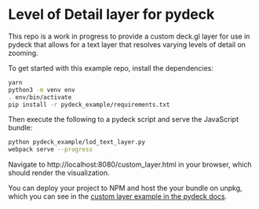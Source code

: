 Level of Detail layer for pydeck
================================

This repo is a work in progress to provide a custom deck.gl layer for use in pydeck that allows for a 
text layer that resolves varying levels of detail on zooming.

To get started with this example repo, install the dependencies:

```bash
yarn
python3 -m venv env
. env/bin/activate
pip install -r pydeck_example/requirements.txt
```

Then execute the following to a pydeck script and serve the JavaScript bundle:

```bash
python pydeck_example/lod_text_layer.py
webpack serve --progress
```

Navigate to http://localhost:8080/custom_layer.html in your browser, which should render the visualization.

You can deploy your project to NPM and host the your bundle on unpkg, which you can see in the
[custom layer example in the pydeck docs](https://pydeck.gl/gallery/custom_layer.html).
